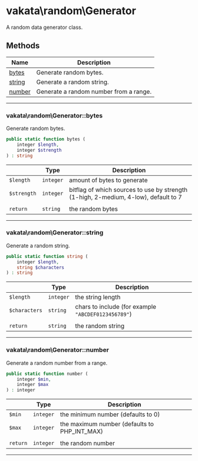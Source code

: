 # vakata\random\Generator
A random data generator class.

## Methods

| Name | Description |
|------|-------------|
|[bytes](#vakata\random\generatorbytes)|Generate random bytes.|
|[string](#vakata\random\generatorstring)|Generate a random string.|
|[number](#vakata\random\generatornumber)|Generate a random number from a range.|

---



### vakata\random\Generator::bytes
Generate random bytes.  


```php
public static function bytes (  
    integer $length,  
    integer $strength  
) : string    
```

|  | Type | Description |
|-----|-----|-----|
| `$length` | `integer` | amount of bytes to generate |
| `$strength` | `integer` | bitflag of which sources to use by strength (1-high, 2-medium, 4-low), default to 7 |
|  |  |  |
| `return` | `string` | the random bytes |

---


### vakata\random\Generator::string
Generate a random string.  


```php
public static function string (  
    integer $length,  
    string $characters  
) : string    
```

|  | Type | Description |
|-----|-----|-----|
| `$length` | `integer` | the string length |
| `$characters` | `string` | chars to include (for example `"ABCDEF0123456789"`) |
|  |  |  |
| `return` | `string` | the random string |

---


### vakata\random\Generator::number
Generate a random number from a range.  


```php
public static function number (  
    integer $min,  
    integer $max  
) : integer    
```

|  | Type | Description |
|-----|-----|-----|
| `$min` | `integer` | the minimum number (defaults to 0) |
| `$max` | `integer` | the maximum number (defaults to PHP_INT_MAX) |
|  |  |  |
| `return` | `integer` | the random number |

---

